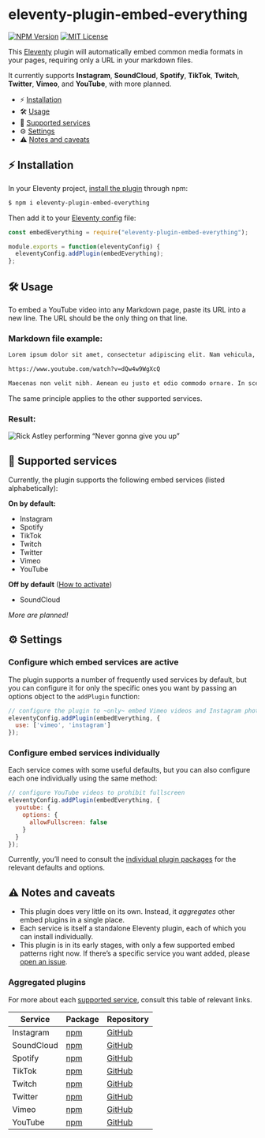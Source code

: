 # eleventy-plugin-embed-everything

[![NPM Version](https://img.shields.io/npm/v/eleventy-plugin-embed-everything?style=for-the-badge)](https://www.npmjs.com/package/eleventy-plugin-embed-everything)
[![MIT License](https://img.shields.io/github/license/gfscott/eleventy-plugin-embed-everything?style=for-the-badge)](https://github.com/gfscott/eleventy-plugin-embed-everything/blob/master/LICENSE)

This [Eleventy](https://11ty.dev) plugin will automatically embed common media formats in your pages, requiring only a URL in your markdown files.

It currently supports **Instagram**, **SoundCloud**, **Spotify**, **TikTok**, **Twitch**, **Twitter**, **Vimeo**, and **YouTube**, with more planned.

- ⚡️ [Installation](#%EF%B8%8F-installation)
- 🛠 [Usage](#-usage)
- 🌈 [Supported services](#-supported-services)
- ⚙️ [Settings](#%EF%B8%8F-settings)
- ⚠️ [Notes and caveats](#%EF%B8%8F-notes-and-caveats)

## ⚡️ Installation

In your Eleventy project, [install the plugin](https://www.11ty.dev/docs/plugins/#adding-a-plugin) through npm:

```sh
$ npm i eleventy-plugin-embed-everything
```

Then add it to your [Eleventy config](https://www.11ty.dev/docs/config/) file:

```javascript
const embedEverything = require("eleventy-plugin-embed-everything");

module.exports = function(eleventyConfig) {
  eleventyConfig.addPlugin(embedEverything);
};
```

## 🛠 Usage

To embed a YouTube video into any Markdown page, paste its URL into a new line. The URL should be the only thing on that line.

### Markdown file example:

```markdown
Lorem ipsum dolor sit amet, consectetur adipiscing elit. Nam vehicula, elit vel condimentum porta, purus.

https://www.youtube.com/watch?v=dQw4w9WgXcQ

Maecenas non velit nibh. Aenean eu justo et odio commodo ornare. In scelerisque sapien at.
```

The same principle applies to the other supported services.

### Result:

![Rick Astley performing “Never gonna give you up”](https://user-images.githubusercontent.com/547470/73130266-2b8c2980-3fc3-11ea-8a8c-7994175a8490.jpg)

## 🌈 Supported services

Currently, the plugin supports the following embed services (listed alphabetically):

**On by default:**
- Instagram
- Spotify
- TikTok
- Twitch
- Twitter
- Vimeo
- YouTube

**Off by default** ([How to activate](#configure-which-embed-services-are-active))
- SoundCloud

_More are planned!_

## ⚙️ Settings

### Configure which embed services are active

The plugin supports a number of frequently used services by default, but you can configure it for only the specific ones you want by passing an options object to the `addPlugin` function:

```javascript
// configure the plugin to ~only~ embed Vimeo videos and Instagram photos/videos
eleventyConfig.addPlugin(embedEverything, {
  use: ['vimeo', 'instagram']
});
```

### Configure embed services individually

Each service comes with some useful defaults, but you can also configure each one individually using the same method:

```javascript
// configure YouTube videos to prohibit fullscreen
eleventyConfig.addPlugin(embedEverything, {
  youtube: {
    options: {
      allowFullscreen: false
    }
  }
});
```

Currently, you’ll need to consult the [individual plugin packages](#aggregated-plugins) for the relevant defaults and options.

## ⚠️ Notes and caveats

- This plugin does very little on its own. Instead, it _aggregates_ other embed plugins in a single place.
- Each service is itself a standalone Eleventy plugin, each of which you can install individually.
- This plugin is in its early stages, with only a few supported embed patterns right now. If there’s a specific service you want added, please [open an issue](https://github.com/gfscott/eleventy-plugin-embed-everything/issues).

### Aggregated plugins

For more about each [supported service](#supported-services), consult this table of relevant links.

| Service | Package | Repository |
| ------- | ------- | ---------- |
| Instagram | [npm](https://www.npmjs.com/package/eleventy-plugin-embed-instagram) | [GitHub](https://github.com/gfscott/eleventy-plugin-embed-instagram) |
| SoundCloud | [npm](https://www.npmjs.com/package/eleventy-plugin-embed-soundcloud) | [GitHub](https://github.com/gfscott/eleventy-plugin-embed-soundcloud) |
| Spotify | [npm](https://www.npmjs.com/package/eleventy-plugin-embed-spotify) | [GitHub](https://github.com/gfscott/eleventy-plugin-embed-spotify) |
| TikTok | [npm](https://www.npmjs.com/package/eleventy-plugin-embed-tiktok) | [GitHub](https://github.com/gfscott/eleventy-plugin-embed-tiktok) |
| Twitch | [npm](https://www.npmjs.com/package/eleventy-plugin-embed-twitch) | [GitHub](https://github.com/gfscott/eleventy-plugin-embed-twitch) |
| Twitter | [npm](https://www.npmjs.com/package/eleventy-plugin-embed-twitter) | [GitHub](https://github.com/gfscott/eleventy-plugin-embed-twitter) |
| Vimeo | [npm](https://www.npmjs.com/package/eleventy-plugin-vimeo-embed) | [GitHub](https://github.com/gfscott/eleventy-plugin-vimeo-embed) |
| YouTube | [npm](https://www.npmjs.com/package/eleventy-plugin-youtube-embed) | [GitHub](https://github.com/gfscott/eleventy-plugin-youtube-embed) |
